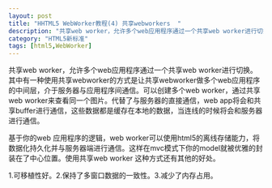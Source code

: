 ```yaml
---
layout: post
title: "HHTML5 WebWorker教程(4) 共享webworkers  "
description: "共享web worker，允许多个web应用程序通过一个共享web worker进行切换。其中有一种使用共享webworker的方式是让共享webworker做多个web应用程序的中间层，介于服务器与应用程序间通信。可以创建多个web worker，通过共享web worker来查看同一个图片。代替了与服务器的直接通信，web app将会和共享buffer进行通信，这些数据都是缓存在本地的数据，当连线的时候将会和服务器进行通信"
category: "HTML5新标准"
tags: [html5,WebWorker]
---
```


共享web worker，允许多个web应用程序通过一个共享web worker进行切换。其中有一种使用共享webworker的方式是让共享webworker做多个web应用程序的中间层，介于服务器与应用程序间通信。可以创建多个web worker，通过共享web worker来查看同一个图片。代替了与服务器的直接通信，web app将会和共享buffer进行通信，这些数据都是缓存在本地的数据，当连线的时候将会和服务器进行通信。

基于你的web 应用程序的逻辑，web worker可以使用html5的离线存储能力，将数据化持久化并与服务器端进行通信。这样在mvc模式下你的model就被优雅的封装在了中心位置。使用共享web worker 这种方式还有其他的好处。

1.可移植性好。2.保持了多窗口数据的一致性。3.减少了内存占用。
